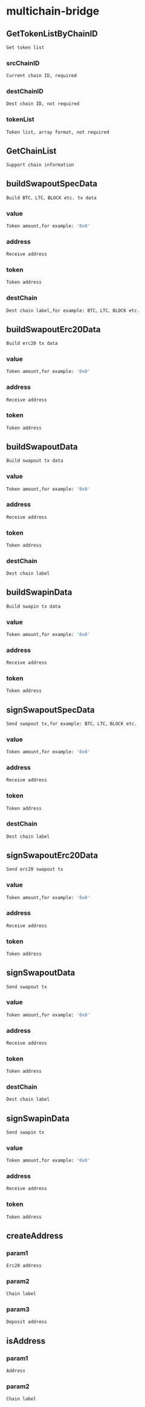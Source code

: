 # multichain-bridge
 
## GetTokenListByChainID
```bash
Get token list
```
### srcChainID
```bash
Current chain ID, required
```
### destChainID
```bash
Dest chain ID, not required
```
### tokenList
```bash
Token list, array format, not required
```

## GetChainList
```bash
Support chain information
```

## buildSwapoutSpecData
```bash
Build BTC、LTC、BLOCK etc. tx data
```
### value
```bash
Token amount,for example: '0x0'
```
### address
```bash
Receive address
```
### token
```bash
Token address
```
### destChain
```bash
Dest chain label,for example: BTC、LTC、BLOCK etc.
```

## buildSwapoutErc20Data
```bash
Build erc20 tx data
```
### value
```bash
Token amount,for example: '0x0'
```
### address
```bash
Receive address
```
### token
```bash
Token address
```

## buildSwapoutData
```bash
Build swapout tx data
```
### value
```bash
Token amount,for example: '0x0'
```
### address
```bash
Receive address
```
### token
```bash
Token address
```
### destChain
```bash
Dest chain label
```

## buildSwapinData
```bash
Build swapin tx data
```
### value
```bash
Token amount,for example: '0x0'
```
### address
```bash
Receive address
```
### token
```bash
Token address
```

## signSwapoutSpecData
```bash
Send swapout tx,for example: BTC、LTC、BLOCK etc.
```
### value
```bash
Token amount,for example: '0x0'
```
### address
```bash
Receive address
```
### token
```bash
Token address
```
### destChain
```bash
Dest chain label
```

## signSwapoutErc20Data
```bash
Send erc20 swapout tx
```
### value
```bash
Token amount,for example: '0x0'
```
### address
```bash
Receive address
```
### token
```bash
Token address
```

## signSwapoutData
```bash
Send swapout tx
```
### value
```bash
Token amount,for example: '0x0'
```
### address
```bash
Receive address
```
### token
```bash
Token address
```
### destChain
```bash
Dest chain label
```

## signSwapinData
```bash
Send swapin tx
```
### value
```bash
Token amount,for example: '0x0'
```
### address
```bash
Receive address
```
### token
```bash
Token address
```

## createAddress
### param1
```bash
Erc20 address
```
### param2
```bash
Chain label
```
### param3
```bash
Deposit address
```

## isAddress
### param1
```bash
Address
```
### param2
```bash
Chain label
```